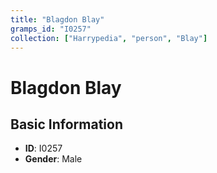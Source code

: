 ```yaml
---
title: "Blagdon Blay"
gramps_id: "I0257"
collection: ["Harrypedia", "person", "Blay"]
---
```


# Blagdon Blay

## Basic Information

- **ID**: I0257
- **Gender**: Male

